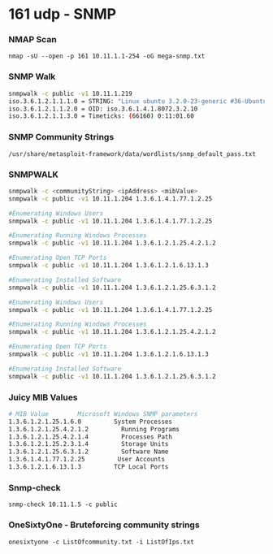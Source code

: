 # 161 udp - SNMP

### NMAP Scan

`nmap -sU --open -p 161 10.11.1.1-254 -oG mega-snmp.txt`

### SNMP Walk

```bash
snmpwalk -c public -v1 10.11.1.219
iso.3.6.1.2.1.1.1.0 = STRING: "Linux ubuntu 3.2.0-23-generic #36-Ubuntu SMP "
iso.3.6.1.2.1.1.2.0 = OID: iso.3.6.1.4.1.8072.3.2.10
iso.3.6.1.2.1.1.3.0 = Timeticks: (66160) 0:11:01.60
```



### SNMP Community Strings

`/usr/share/metasploit-framework/data/wordlists/snmp_default_pass.txt`



### SNMPWALK

```bash
snmpwalk -c <communityString> <ipAddress> <mibValue>
snmpwalk -c public -v1 10.11.1.204 1.3.6.1.4.1.77.1.2.25

#Enumerating Windows Users
snmpwalk -c public -v1 10.11.1.204 1.3.6.1.4.1.77.1.2.25

#Enumerating Running Windows Processes
snmpwalk -c public -v1 10.11.1.204 1.3.6.1.2.1.25.4.2.1.2

#Enumerating Open TCP Ports
snmpwalk -c public -v1 10.11.1.204 1.3.6.1.2.1.6.13.1.3

#Enumerating Installed Software
snmpwalk -c public -v1 10.11.1.204 1.3.6.1.2.1.25.6.3.1.2

#Enumerating Windows Users
snmpwalk -c public -v1 10.11.1.204 1.3.6.1.4.1.77.1.2.25

#Enumerating Running Windows Processes
snmpwalk -c public -v1 10.11.1.204 1.3.6.1.2.1.25.4.2.1.2

#Enumerating Open TCP Ports
snmpwalk -c public -v1 10.11.1.204 1.3.6.1.2.1.6.13.1.3

#Enumerating Installed Software
snmpwalk -c public -v1 10.11.1.204 1.3.6.1.2.1.25.6.3.1.2
```

### Juicy MIB Values

```bash
# MIB Value        Microsoft Windows SNMP parameters
1.3.6.1.2.1.25.1.6.0         System Processes
1.3.6.1.2.1.25.4.2.1.2         Running Programs
1.3.6.1.2.1.25.4.2.1.4         Processes Path
1.3.6.1.2.1.25.2.3.1.4         Storage Units
1.3.6.1.2.1.25.6.3.1.2         Software Name
1.3.6.1.4.1.77.1.2.25         User Accounts
1.3.6.1.2.1.6.13.1.3         TCP Local Ports
```

### Snmp-check

`snmp-check 10.11.1.5 -c public`

### OneSixtyOne - Bruteforcing community strings

`onesixtyone -c ListOfcommunity.txt -i ListOfIps.txt`


